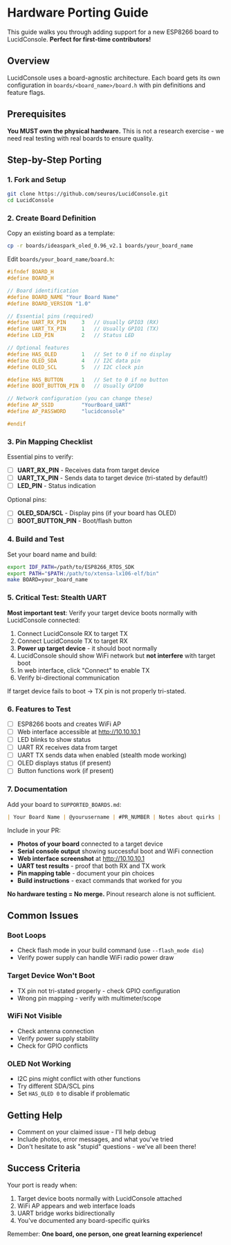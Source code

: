 # Hardware Porting Guide

This guide walks you through adding support for a new ESP8266 board to LucidConsole. **Perfect for first-time contributors!**

## Overview

LucidConsole uses a board-agnostic architecture. Each board gets its own configuration in `boards/<board_name>/board.h` with pin definitions and feature flags.

## Prerequisites

**You MUST own the physical hardware.** This is not a research exercise - we need real testing with real boards to ensure quality.

## Step-by-Step Porting

### 1. Fork and Setup
```bash
git clone https://github.com/seuros/LucidConsole.git
cd LucidConsole
```

### 2. Create Board Definition
Copy an existing board as a template:
```bash
cp -r boards/ideaspark_oled_0.96_v2.1 boards/your_board_name
```

Edit `boards/your_board_name/board.h`:
```c
#ifndef BOARD_H
#define BOARD_H

// Board identification
#define BOARD_NAME "Your Board Name"
#define BOARD_VERSION "1.0"

// Essential pins (required)
#define UART_RX_PIN     3   // Usually GPIO3 (RX)
#define UART_TX_PIN     1   // Usually GPIO1 (TX)
#define LED_PIN         2   // Status LED

// Optional features
#define HAS_OLED        1   // Set to 0 if no display
#define OLED_SDA        4   // I2C data pin
#define OLED_SCL        5   // I2C clock pin

#define HAS_BUTTON      1   // Set to 0 if no button
#define BOOT_BUTTON_PIN 0   // Usually GPIO0

// Network configuration (you can change these)
#define AP_SSID         "YourBoard_UART"
#define AP_PASSWORD     "lucidconsole"

#endif
```

### 3. Pin Mapping Checklist

Essential pins to verify:
- [ ] **UART_RX_PIN** - Receives data from target device
- [ ] **UART_TX_PIN** - Sends data to target device (tri-stated by default!)
- [ ] **LED_PIN** - Status indication

Optional pins:
- [ ] **OLED_SDA/SCL** - Display pins (if your board has OLED)
- [ ] **BOOT_BUTTON_PIN** - Boot/flash button

### 4. Build and Test

Set your board name and build:
```bash
export IDF_PATH=/path/to/ESP8266_RTOS_SDK
export PATH="$PATH:/path/to/xtensa-lx106-elf/bin"
make BOARD=your_board_name
```

### 5. Critical Test: Stealth UART

**Most important test**: Verify your target device boots normally with LucidConsole connected:

1. Connect LucidConsole RX to target TX
2. Connect LucidConsole TX to target RX  
3. **Power up target device** - it should boot normally
4. LucidConsole should show WiFi network but **not interfere** with target boot
5. In web interface, click "Connect" to enable TX
6. Verify bi-directional communication

If target device fails to boot → TX pin is not properly tri-stated.

### 6. Features to Test

- [ ] ESP8266 boots and creates WiFi AP
- [ ] Web interface accessible at http://10.10.10.1
- [ ] LED blinks to show status
- [ ] UART RX receives data from target
- [ ] UART TX sends data when enabled (stealth mode working)
- [ ] OLED displays status (if present)
- [ ] Button functions work (if present)

### 7. Documentation

Add your board to `SUPPORTED_BOARDS.md`:
```markdown
| Your Board Name | @yourusername | #PR_NUMBER | Notes about quirks |
```

Include in your PR:
- **Photos of your board** connected to a target device
- **Serial console output** showing successful boot and WiFi connection
- **Web interface screenshot** at http://10.10.10.1 
- **UART test results** - proof that both RX and TX work
- **Pin mapping table** - document your pin choices
- **Build instructions** - exact commands that worked for you

**No hardware testing = No merge.** Pinout research alone is not sufficient.

## Common Issues

### Boot Loops
- Check flash mode in your build command (use `--flash_mode dio`)
- Verify power supply can handle WiFi radio power draw

### Target Device Won't Boot
- TX pin not tri-stated properly - check GPIO configuration
- Wrong pin mapping - verify with multimeter/scope

### WiFi Not Visible
- Check antenna connection
- Verify power supply stability
- Check for GPIO conflicts

### OLED Not Working
- I2C pins might conflict with other functions
- Try different SDA/SCL pins
- Set `HAS_OLED 0` to disable if problematic

## Getting Help

- Comment on your claimed issue - I'll help debug
- Include photos, error messages, and what you've tried
- Don't hesitate to ask "stupid" questions - we've all been there!

## Success Criteria

Your port is ready when:
1. Target device boots normally with LucidConsole attached
2. WiFi AP appears and web interface loads
3. UART bridge works bidirectionally
4. You've documented any board-specific quirks

Remember: **One board, one person, one great learning experience!**